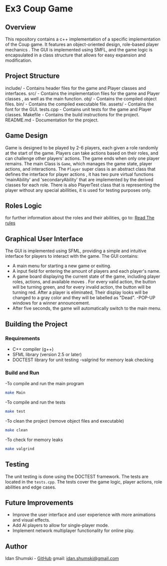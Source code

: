 # Ex3 Coup Game
## Overview
This repository contains a c++ implementation of a specific implementation of the Coup game. It features an object-oriented design, 
role-based player mechanics . The GUI is implemented using SMFL, and the game logic is encapsulated in a class structure that allows for easy expansion and modification.
## Project Structure
include/ - Contains header files for the game and Player classes and interfaces.
src/ - Contains the implementation files for the game and Player classes , as well as the main function.
obj/ - Contains the compiled object files.
bin/ - Contains the compiled executable file.
assets/ - Contains the font for the GUI.
tests.cpp - Contains unit tests for the game and Player classes.
Makefile - Contains the build instructions for the project.
README.md - Documentation for the project.
## Game Design
Game is designed to be played by 2-6 players, each given a role randomly at the start of the game. Players can take actions based on their roles, and can challenge other players' actions. The game ends when only one player remains.
The main Class is `Game`, which manages the game state, player actions, and interactions. The `Player` super class is an abstract class that defines the interface for player actions , it has two pure virtual functions 'mainAbility' and 'secondaryAbility' that are implemented by the derived classes for each role. There is also PlayerTest class that is representing the player without any special abillities, it is used for testing purposes only.

## Roles Logic
for further information about the roles and their abilities, go to:
[Read The rules](https://github.com/BenjaminSaldman/CPP_EX3_25)

## Graphical User Interface
The GUI is implemented using SFML, providing a simple and intuitive interface for players to interact with the game. The GUI contains:
- A main menu for starting a new game or exiting.
- A input field for entering the amount of players and each player's name.
- A game board displaying the current state of the game, including player roles, actions, and available moves . For every valid action, the button will be turning green, and for every invalid action, the button will be turning red. After a player is eliminated, Their display looks will be changed to a gray color and they will be labelled as "Dead".
-POP-UP windows for a winner announcement.
- After five seconds, the game will automatically switch to the main menu.

## Building the Project

### Requirements
- C++ compiler (g++)
- SFML library (version 2.5 or later)
- DOCTEST library for unit testing
-valgrind for memory leak checking
### Build and Run
-To compile and run the main program
```bash
make Main
```
-To compile and run the tests
```bash
make test
```
-To clean the project (remove object files and executable)
```bash
make clean
```
-To check for memory leaks
```bash
make valgrind
```

## Testing
The unit testing is done using the DOCTEST framework. The tests are located in the `tests.cpp`. The tests cover the game logic, player actions, role abilities and edge cases. 

## Future Improvements
- Improve the user interface and user experience with more animations and visual effects.
- Add AI players to allow for single-player mode.
- Implement network multiplayer functionality for online play.

## Author
Idan Shumski - [GitHub](https://github.com/Idan200402)
gmail: idan.shumski@gmail.com
